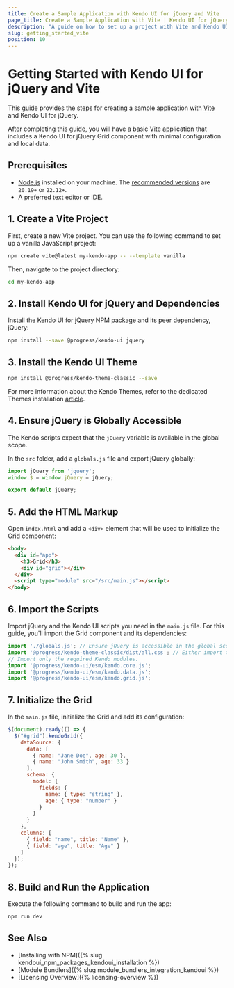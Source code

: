 ```yaml
---
title: Create a Sample Application with Kendo UI for jQuery and Vite
page_title: Create a Sample Application with Vite | Kendo UI for jQuery
description: "A guide on how to set up a project with Vite and Kendo UI for jQuery."
slug: getting_started_vite
position: 10
---
```


# Getting Started with Kendo UI for jQuery and Vite

This guide provides the steps for creating a sample application with [Vite](https://vitejs.dev/) and Kendo UI for jQuery.

After completing this guide, you will have a basic Vite application that includes a Kendo UI for jQuery Grid component with minimal configuration and local data.

## Prerequisites

* [Node.js](https://nodejs.org/) installed on your machine. The [recommended versions](https://vite.dev/guide/#scaffolding-your-first-vite-project) are `20.19+` or `22.12+`.
* A preferred text editor or IDE.

## 1. Create a Vite Project

First, create a new Vite project. You can use the following command to set up a vanilla JavaScript project:

```sh
npm create vite@latest my-kendo-app -- --template vanilla
```

Then, navigate to the project directory:

```sh
cd my-kendo-app
```

## 2. Install Kendo UI for jQuery and Dependencies

Install the Kendo UI for jQuery NPM package and its peer dependency, jQuery:

```sh
npm install --save @progress/kendo-ui jquery
```

## 3. Install the Kendo UI Theme

```sh
npm install @progress/kendo-theme-classic --save
```

For more information about the Kendo Themes, refer to the dedicated Themes installation [article](https://www.telerik.com/design-system/docs/themes/get-started/installation/).

## 4. Ensure jQuery is Globally Accessible 

The Kendo scripts expect that the `jQuery` variable is available in the global scope.

In the `src` folder, add a `globals.js` file and export jQuery globally:

```javascript
import jQuery from 'jquery';
window.$ = window.jQuery = jQuery;

export default jQuery;
```

## 5. Add the HTML Markup

Open `index.html` and add a `<div>` element that will be used to initialize the Grid component:

```html
<body>
  <div id="app">
    <h3>Grid</h3>
    <div id="grid"></div>
  </div>
  <script type="module" src="/src/main.js"></script>
</body>
```

## 6. Import the Scripts

Import jQuery and the Kendo UI scripts you need in the `main.js` file. For this guide, you'll import the Grid component and its dependencies:

```javascript
import './globals.js'; // Ensure jQuery is accessible in the global scope.
import '@progress/kendo-theme-classic/dist/all.css'; // Either import the needed theme here or add it in the index.html.
// Import only the required Kendo modules.
import '@progress/kendo-ui/esm/kendo.core.js';
import '@progress/kendo-ui/esm/kendo.data.js';
import '@progress/kendo-ui/esm/kendo.grid.js';
```

## 7. Initialize the Grid

In the `main.js` file, initialize the Grid and add its configuration:

```javascript
$(document).ready(() => {  
  $("#grid").kendoGrid({
    dataSource: {
      data: [
        { name: "Jane Doe", age: 30 },
        { name: "John Smith", age: 33 }
      ],
      schema: {
        model: {
          fields: {
            name: { type: "string" },
            age: { type: "number" }
          }
        }
      }
    },
    columns: [
      { field: "name", title: "Name" },
      { field: "age", title: "Age" }
    ]
  });
});
```

## 8. Build and Run the Application

Execute the following command to build and run the app:

```sh
npm run dev
```

## See Also

* [Installing with NPM]({% slug kendoui_npm_packages_kendoui_installation %})
* [Module Bundlers]({% slug module_bundlers_integration_kendoui %})
* [Licensing Overview]({% licensing-overview %})

